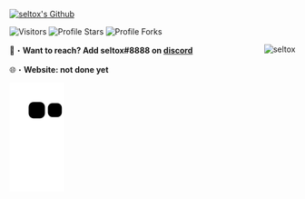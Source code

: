<a href="https://discord.gg/acxeycMdNJ" target="_blank"> <img src="https://cdn.discordapp.com/attachments/909005393961816085/960733497293684777/IMG_6119.jpg" alt="seltox's Github"/></a>

<img src="https://komarev.com/ghpvc/?username=seltoxontop&label=Profile%20Views&color=008042&style=flat&label=Visitors" alt="Visitors"></a>
<img src="https://img.shields.io/badge/dynamic/json?&label=Total%20Stars&color=008042&style=flat&style=for-the-badge&query=%24.stars&url=https://api.github-star-counter.workers.dev/user/seltoxontop" alt="Profile Stars"></a>
<img src="https://img.shields.io/badge/dynamic/json?&label=Total%20Forks&color=008042&style=flat&style=for-the-badge&query=%24.forks&url=https://api.github-star-counter.workers.dev/user/seltoxontop" alt="Profile Forks"></a>

📩・**Want to reach? Add seltox#8888 on [discord](https://discord.gg/acxeycMdNJ)**
</a><img align="right" src="https://github-readme-stats.vercel.app/api/top-langs/?username=anuraghazra&layout=compact https://github.com/seltoxontop/github-readme-stats" alt="seltox" /> </p>
🌐・**Website: not done yet**

<a href="https://stfu.vip" target="_blank"><img src="https://github.com/rafaballerini/rafaballerini/blob/output/github-contribution-grid-snake.svg" alt="sneke"></a>
